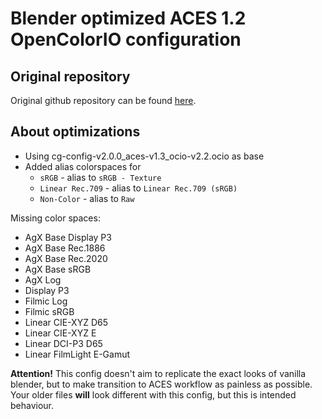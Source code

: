 # Blender optimized ACES 1.2 OpenColorIO configuration
## Original repository
Original github repository can be found [here](https://github.com/AcademySoftwareFoundation/OpenColorIO-Config-ACES).

## About optimizations

- Using cg-config-v2.0.0\_aces-v1.3\_ocio-v2.2.ocio as base
- Added alias colorspaces for 
  - `sRGB` - alias to `sRGB - Texture`
  - `Linear Rec.709` - alias to `Linear Rec.709 (sRGB)`
  - `Non-Color` - alias to `Raw`

Missing color spaces:
- AgX Base Display P3
- AgX Base Rec.1886
- AgX Base Rec.2020
- AgX Base sRGB
- AgX Log
- Display P3
- Filmic Log
- Filmic sRGB
- Linear CIE-XYZ D65
- Linear CIE-XYZ E
- Linear DCI-P3 D65
- Linear FilmLight E-Gamut

**Attention!** This config doesn't aim to replicate the exact looks of vanilla blender, but to make transition to ACES workflow as painless as possible. Your older files **will** look different with this config, but this is intended behaviour.

